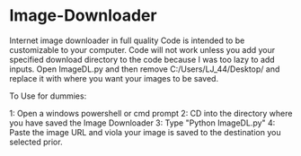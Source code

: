 # Image-Downloader
Internet image downloader in full quality
Code is intended to be customizable to your computer. Code will not work unless you add your specified download directory to the code because I was too lazy to add inputs.
Open ImageDL.py and then remove C:/Users/LJ_44/Desktop/ and replace it with where you want your images to be saved.

To Use for dummies:

1: Open a windows powershell or cmd prompt
2: CD into the directory where you have saved the Image Downloader 
3: Type "Python ImageDL.py"
4: Paste the image URL and viola your image is saved to the destination you selected prior.
